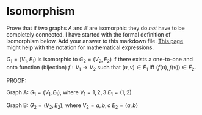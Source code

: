 # Isomorphism

Prove that if two graphs $A$ and $B$ are isomorphic they do *not* have to
be completely connected. I have started with the formal definition of
isomorphism below. Add your answer to this markdown file. [This
page](https://docs.github.com/en/get-started/writing-on-github/working-with-advanced-formatting/writing-mathematical-expressions)
might help with the notation for mathematical expressions.

$G_1=(V_1 , E_1)$ is isomorphic to $G_2 = (V_2, E_2)$ if there exists a
one-to-one and onto function (bijection) $f: V_1 \rightarrow V_2$ such that $(u,v)
\in E_1$ iff $(f(u),f(v)) \in E_2$.

PROOF:

Graph A:
$G_1 = (V_1, E_1)$, where
$V_1 = {1, 2, 3}$
$E_1 = {(1,2)}$


Graph B:
$G_2 = (V_2, E_2)$, where
$V_2 = {a, b, c}$
$E_2 = {(a,b)}$
